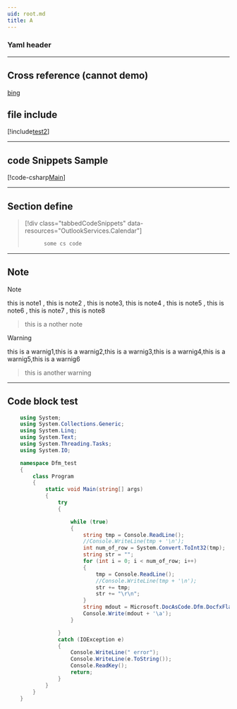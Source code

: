 ```yaml
---
uid: root.md
title: A
---
```

### Yaml header

-------

## Cross reference (**cannot demo**)
[bing](BuildTest/program.cs)

## file include

[!include[test2](test2.md)]

------


## code Snippets Sample

[!code-csharp[Main](Program.cs)]


------

## Section define
> [!div class="tabbedCodeSnippets" data-resources="OutlookServices.Calendar"]
> ```cs
>       some cs code
> ```


-------
## Note
> [!NOTE]
> this is note1 , this is note2 , this is note3, this is note4 , this is note5 , this is note6 , this is note7 , this is note8

> this is a nother note

> [!WARNING]
> this is a warnig1,this is a warnig2,this is a warnig3,this is a warnig4,this is a warnig5,this is a warnig6

> this is another warning

--------
## Code block test
```cs
    using System;
    using System.Collections.Generic;
    using System.Linq;
    using System.Text;
    using System.Threading.Tasks;
    using System.IO;

    namespace Dfm_test
    {
        class Program
        {
            static void Main(string[] args)
            {
                try
                {

                    while (true)
                    {
                        string tmp = Console.ReadLine();
                        //Console.WriteLine(tmp + '\n');
                        int num_of_row = System.Convert.ToInt32(tmp);
                        string str = "";
                        for (int i = 0; i < num_of_row; i++)
                        {
                            tmp = Console.ReadLine();
                            //Console.WriteLine(tmp + '\n');
                            str += tmp;
                            str += "\r\n";
                        }            
                        string mdout = Microsoft.DocAsCode.Dfm.DocfxFlavoredMarked.Markup(str);
                        Console.Write(mdout + '\a');
                    }

                }
                catch (IOException e)
                {
                    Console.WriteLine(" error");
                    Console.WriteLine(e.ToString());
                    Console.ReadKey();
                    return;
                }
            }
        }
    }
```






